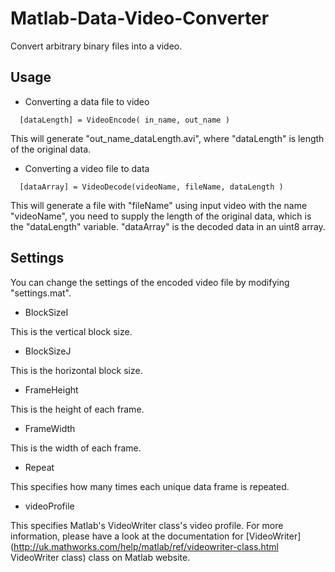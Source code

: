 # Matlab-Data-Video-Converter
Convert arbitrary binary files into a video.  

## Usage
- Converting a data file to video
```
  [dataLength] = VideoEncode( in_name, out_name )
```
This will generate "out_name_dataLength.avi", where "dataLength" is length of the original data. 
- Converting a video file to data
```
  [dataArray] = VideoDecode(videoName, fileName, dataLength )
```
This will generate a file with "fileName" using input video with the name "videoName", you need to supply the length of the original data, which is the "dataLength" variable. "dataArray" is the decoded data in an uint8 array. 

## Settings
You can change the settings of the encoded video file by modifying "settings.mat".
- BlockSizeI

This is the vertical block size.
- BlockSizeJ

This is the horizontal block size.
- FrameHeight

This is the height of each frame.
- FrameWidth

This is the width of each frame.
- Repeat

This specifies how many times each unique data frame is repeated. 
- videoProfile

This specifies Matlab's VideoWriter class's video profile. For more information, please have a look at the documentation for [VideoWriter](http://uk.mathworks.com/help/matlab/ref/videowriter-class.html VideoWriter class) class on Matlab website.
